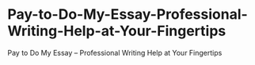 # Pay-to-Do-My-Essay-Professional-Writing-Help-at-Your-Fingertips
Pay to Do My Essay – Professional Writing Help at Your Fingertips
